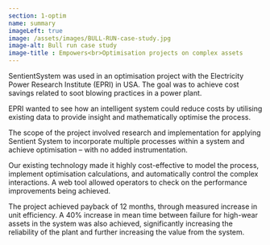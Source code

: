 ```yaml
---
section: 1-optim
name: summary
imageLeft: true
image: /assets/images/BULL-RUN-case-study.jpg
image-alt: Bull run case study
image-title : Empowers<br>Optimisation projects on complex assets
---
```

SentientSystem was used in an optimisation project with the Electricity Power Research Institute (EPRI) in USA. The goal was to achieve cost savings related to soot blowing practices in a power plant.

EPRI wanted to see how an intelligent system could reduce costs by utilising existing data to provide insight and mathematically optimise the process.

The scope of the project involved research and implementation for applying Sentient System to incorporate multiple processes within a system and achieve optimisation – with no added instrumentation.

Our existing technology made it highly cost-effective to model the process, implement optimisation calculations, and automatically control the complex interactions. A web tool allowed operators to check on the performance improvements being achieved.

The project achieved payback of 12 months, through measured increase in unit efficiency. A 40% increase in mean time between failure for high-wear assets in the system was also achieved, significantly increasing the reliability of the plant and further increasing the value from the system.
